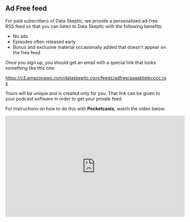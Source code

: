 ## Ad Free feed

For paid subscribers of Data Skeptic, we provide a personalized ad-free RSS feed so that you can listen to Data Skeptic with the following benefits:

* No ads
* Episodes often released early
* Bonus and exclusive material occasionally added that doesn't appear on the free feed

Once you sign up, you should get an email with a special link that looks something like this one:

https://s3.amazonaws.com/dataskeptic.com/feeds/adfree/aaaabbbbcccc.rss

Yours will be unique and is created only for you.  That link can be given to your podcast software in order to get your private feed.

For instructions on how to do this with **Pocketcasts**, watch the video below.

<iframe width="560" height="315" src="https://www.youtube.com/embed/knbE83X0-KE" title="YouTube video player" frameborder="0" allow="accelerometer; autoplay; clipboard-write; encrypted-media; gyroscope; picture-in-picture" allowfullscreen></iframe>